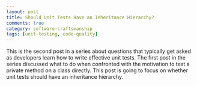 ```yaml
---
layout: post
title: Should Unit Tests Have an Inheritance Hierarchy?
comments: true
category: software-craftsmanship
tags: [unit-testing, code-quality]
---
```


This is the second post in a series about questions that typically get asked as developers learn how to write effective unit tests. 
The first post in the series discussed what to do when confronted with the motivation to test a private method on a class directly.
This post is going to focus on whether unit tests should have an inheritance hierarchy. 
